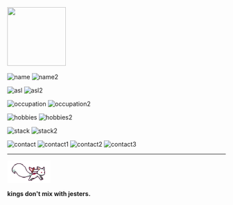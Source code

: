 <img align="up" src="https://i.imgur.com/bYOs4pq.jpg" width="135" height="135" />

![name](https://img.shields.io/static/v1?label=&message=Name%3A&color=111&style=flat-square)
![name2](https://img.shields.io/static/v1?label=&message=Haykkonen%20R.&color=555&style=flat-square)

![asl](https://img.shields.io/static/v1?label=&message=A%2FS%2FL%3A&color=111&style=flat-square)
![asl2](https://img.shields.io/static/v1?label=&message=20%2C%20male%2C%20Brazil&color=555&style=flat-square)

![occupation](https://img.shields.io/static/v1?label=&message=Occupation%3A&color=111&style=flat-square)
![occupation2](https://img.shields.io/static/v1?label=&message=student%2C%20java/python/javascript%20%20developer&color=555&style=flat-square)

![hobbies](https://img.shields.io/static/v1?label=&message=Hobbies%3A&color=111&style=flat-square)
![hobbies2](https://img.shields.io/static/v1?label=&message=automation%2C%20devops%20engineering&color=555&style=flat-square)

![stack](https://img.shields.io/static/v1?label=&message=Stack%3A&color=111&style=flat-square)
![stack2](https://img.shields.io/static/v1?label=&message=flexible&color=555&style=flat-square)

![contact](https://img.shields.io/static/v1?label=&message=Contact%3A&color=111&style=flat-square)
![contact1](https://img.shields.io/static/v1?logo=github&label=&message=CeCeloz&color=555&logoColor=AAA&style=flat-square)
![contact2](https://img.shields.io/static/v1?logo=gmail&label=&message=haykkonenhr@gmail.com&color=555&logoColor=AAA&style=flat-square)
![contact3](https://img.shields.io/static/v1?logo=discord&label=&message=Celoz%230014&color=555&logoColor=AAA&style=flat-square)

-----


<img src="static/kyubey.gif"
  alt="madoka" width="100">
  

  
**kings don't mix with jesters.**
